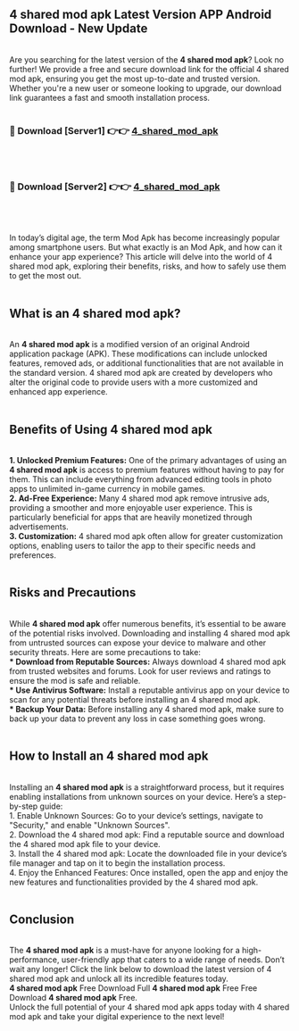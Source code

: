 ## 4 shared mod apk Latest Version APP Android Download - New Update
<br>
Are you searching for the latest version of the <strong>4 shared mod apk</strong>? Look no further! We provide a free and secure download link for the official 4 shared mod apk, ensuring you get the most up-to-date and trusted version. Whether you're a new user or someone looking to upgrade, our download link guarantees a fast and smooth installation process.
<br>
<br>
<h3>🔴 Download [Server1] 👉👉 <a href="https://modyolo.store/4+shared+mod+apk">4_shared_mod_apk</a></h3><br>
<br>
<h3>🔴 Download [Server2] 👉👉 <a href="https://modyolo.store/4+shared+mod+apk">4_shared_mod_apk</a></h3><br>
<br>
<br>
In today’s digital age, the term Mod Apk has become increasingly popular among smartphone users. But what exactly is an Mod Apk, and how can it enhance your app experience? This article will delve into the world of 4 shared mod apk, exploring their benefits, risks, and how to safely use them to get the most out.
<br>
<br>
<h2>What is an 4 shared mod apk?</h2>
<br>
An <strong>4 shared mod apk</strong> is a modified version of an original Android application package (APK). These modifications can include unlocked features, removed ads, or additional functionalities that are not available in the standard version. 4 shared mod apk are created by developers who alter the original code to provide users with a more customized and enhanced app experience.
<br>
<br>
<h2>Benefits of Using 4 shared mod apk</h2>
<br>
<strong> 1. Unlocked Premium Features:</strong> One of the primary advantages of using an <strong>4 shared mod apk</strong> is access to premium features without having to pay for them. This can include everything from advanced editing tools in photo apps to unlimited in-game currency in mobile games.
<br>
<strong> 2. Ad-Free Experience:</strong> Many 4 shared mod apk remove intrusive ads, providing a smoother and more enjoyable user experience. This is particularly beneficial for apps that are heavily monetized through advertisements.
<br>
<strong> 3. Customization:</strong> 4 shared mod apk often allow for greater customization options, enabling users to tailor the app to their specific needs and preferences.
<br>
<br>
<h2>Risks and Precautions</h2>
<br>
While <strong>4 shared mod apk</strong> offer numerous benefits, it’s essential to be aware of the potential risks involved. Downloading and installing 4 shared mod apk from untrusted sources can expose your device to malware and other security threats. Here are some precautions to take:
<br>
<strong> * Download from Reputable Sources:</strong> Always download 4 shared mod apk from trusted websites and forums. Look for user reviews and ratings to ensure the mod is safe and reliable.
<br>
<strong> * Use Antivirus Software:</strong> Install a reputable antivirus app on your device to scan for any potential threats before installing an 4 shared mod apk.
<br>
<strong> * Backup Your Data:</strong> Before installing any 4 shared mod apk, make sure to back up your data to prevent any loss in case something goes wrong.
<br>
<br>
<h2>How to Install an 4 shared mod apk</h2>
<br>
Installing an <strong>4 shared mod apk</strong> is a straightforward process, but it requires enabling installations from unknown sources on your device. Here’s a step-by-step guide:
<br>
 1. Enable Unknown Sources: Go to your device’s settings, navigate to "Security," and enable "Unknown Sources".
<br>
 2. Download the 4 shared mod apk: Find a reputable source and download the 4 shared mod apk file to your device.
<br>
 3. Install the 4 shared mod apk: Locate the downloaded file in your device’s file manager and tap on it to begin the installation process.
<br>
 4. Enjoy the Enhanced Features: Once installed, open the app and enjoy the new features and functionalities provided by the 4 shared mod apk.
<br>
<br>
<h2><strong>Conclusion</strong></h2>
<br>
The <strong>4 shared mod apk</strong> is a must-have for anyone looking for a high-performance, user-friendly app that caters to a wide range of needs. Don’t wait any longer! Click the link below to download the latest version of 4 shared mod apk and unlock all its incredible features today.
<br>
<strong>4 shared mod apk</strong> Free Download Full <strong>4 shared mod apk</strong> Free Free Download <strong>4 shared mod apk</strong> Free.
<br>
Unlock the full potential of your 4 shared mod apk apps today with 4 shared mod apk and take your digital experience to the next level!